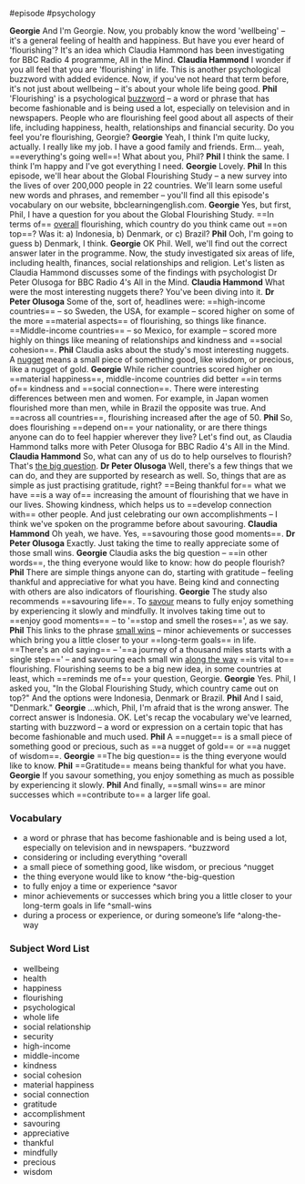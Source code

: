 #episode #psychology

**Georgie**
And I'm Georgie. Now, you probably know the word 'wellbeing' – it's a general feeling of health and happiness. But have you ever heard of 'flourishing'? It's an idea which Claudia Hammond has been investigating for BBC Radio 4 programme, All in the Mind.
**Claudia Hammond**
I wonder if you all feel that you are 'flourishing' in life. This is another psychological buzzword with added evidence. Now, if you've not heard that term before, it's not just about wellbeing – it's about your whole life being good.
**Phil**
'Flourishing' is a psychological [buzzword](#^buzzword) – a word or phrase that has become fashionable and is being used a lot, especially on television and in newspapers. People who are flourishing feel good about all aspects of their life, including happiness, health, relationships and financial security. Do you feel you're flourishing, Georgie?
**Georgie**
Yeah, I think I'm quite lucky, actually. I really like my job. I have a good family and friends. Erm… yeah, ==everything's going well==! What about you, Phil?
**Phil**
I think the same. I think I'm happy and I've got everything I need.
**Georgie**
Lovely.
**Phil**
In this episode, we'll hear about the Global Flourishing Study – a new survey into the lives of over 200,000 people in 22 countries. We'll learn some useful new words and phrases, and remember – you'll find all this episode's vocabulary on our website, bbclearningenglish.com.
**Georgie**
Yes, but first, Phil, I have a question for you about the Global Flourishing Study. ==In terms of== [overall](#^overall) flourishing, which country do you think came out ==on top==? Was it:
a) Indonesia,
b) Denmark, or
c) Brazil?
**Phil**
Ooh, I'm going to guess b) Denmark, I think.
**Georgie**
OK Phil. Well, we'll find out the correct answer later in the programme. Now, the study investigated six areas of life, including health, finances, social relationships and religion. Let's listen as Claudia Hammond discusses some of the findings with psychologist Dr Peter Olusoga for BBC Radio 4's All in the Mind.
**Claudia Hammond**
What were the most interesting nuggets there? You've been diving into it.
**Dr Peter Olusoga**
Some of the, sort of, headlines were: ==high-income countries== – so Sweden, the USA, for example – scored higher on some of the more ==material aspects== of flourishing, so things like finance. ==Middle-income countries== – so Mexico, for example – scored more highly on things like meaning of relationships and kindness and ==social cohesion==.
**Phil**
Claudia asks about the study's most interesting nuggets. A [nugget](#^nugget) means a small piece of something good, like wisdom, or precious, like a nugget of gold.
**Georgie**
While richer countries scored higher on ==material happiness==, middle-income countries did better ==in terms of== kindness and ==social connection==. There were interesting differences between men and women. For example, in Japan women flourished more than men, while in Brazil the opposite was true. And ==across all countries==, flourishing increased after the age of 50.
**Phil**
So, does flourishing ==depend on== your nationality, or are there things anyone can do to feel happier wherever they live? Let's find out, as Claudia Hammond talks more with Peter Olusoga for BBC Radio 4's All in the Mind.
**Claudia Hammond**
So, what can any of us do to help ourselves to flourish? That's [the big question](#^the-big-question).
**Dr Peter Olusoga**
Well, there's a few things that we can do, and they are supported by research as well. So, things that are as simple as just practising gratitude, right? ==Being thankful for== what we have ==is a way of== increasing the amount of flourishing that we have in our lives. Showing kindness, which helps us to ==develop connection with== other people. And just celebrating our own accomplishments – I think we've spoken on the programme before about savouring.
**Claudia Hammond**
Oh yeah, we have. Yes, ==savouring those good moments==.
**Dr Peter Olusoga**
Exactly. Just taking the time to really appreciate some of those small wins.
**Georgie**
Claudia asks the big question – ==in other words==, the thing everyone would like to know: how do people flourish?
**Phil**
There are simple things anyone can do, starting with gratitude – feeling thankful and appreciative for what you have. Being kind and connecting with others are also indicators of flourishing.
**Georgie**
The study also recommends ==savouring life==. To [savour](#^savor) means to fully enjoy something by experiencing it slowly and mindfully. It involves taking time out to ==enjoy good moments== – to '==stop and smell the roses==', as we say.
**Phil**
This links to the phrase [small wins](#^small-wins) – minor achievements or successes which bring you a little closer to your ==long-term goals== in life. ==There's an old saying== – '==a journey of a thousand miles starts with a single step==' – and savouring each small win [along the way](#^along-the-way) ==is vital to== flourishing. Flourishing seems to be a big new idea, in some countries at least, which ==reminds me of== your question, Georgie.
**Georgie**
Yes. Phil, I asked you, "In the Global Flourishing Study, which country came out on top?" And the options were Indonesia, Denmark or Brazil.
**Phil**
And I said, "Denmark."
**Georgie**
…which, Phil, I'm afraid that is the wrong answer. The correct answer is Indonesia. OK. Let's recap the vocabulary we've learned, starting with buzzword – a word or expression on a certain topic that has become fashionable and much used.
**Phil**
A ==nugget== is a small piece of something good or precious, such as ==a nugget of gold== or ==a nugget of wisdom==.
**Georgie**
==The big question== is the thing everyone would like to know.
**Phil**
==Gratitude== means being thankful for what you have.
**Georgie**
If you savour something, you enjoy something as much as possible by experiencing it slowly.
**Phil**
And finally, ==small wins== are minor successes which ==contribute to== a larger life goal.

### Vocabulary

- a word or phrase that has become fashionable and is being used a lot, especially on television and in newspapers. ^buzzword
- considering or including everything ^overall
- a small piece of something good, like wisdom, or precious ^nugget
- the thing everyone would like to know ^the-big-question
- to fully enjoy a time or experience ^savor
- minor achievements or successes which bring you a little closer to your long-term goals in life ^small-wins
- during a process or experience, or during someone’s life ^along-the-way

### Subject Word List

- wellbeing
- health
- happiness
- flourishing
- psychological
- whole life
- social relationship
- security
- high-income
- middle-income
- kindness
- social cohesion
- material happiness
- social connection
- gratitude
- accomplishment
- savouring
- appreciative
- thankful
- mindfully
- precious
- wisdom
